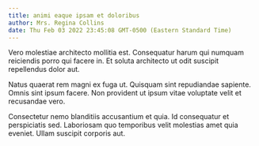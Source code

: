 ```yaml
---
title: animi eaque ipsam et doloribus
author: Mrs. Regina Collins
date: Thu Feb 03 2022 23:45:08 GMT-0500 (Eastern Standard Time)
---
```

Vero molestiae architecto mollitia est. Consequatur harum qui numquam reiciendis porro qui facere in. Et soluta architecto ut odit suscipit repellendus dolor aut.

 Natus quaerat rem magni ex fuga ut. Quisquam sint repudiandae sapiente. Omnis sint ipsum facere. Non provident ut ipsum vitae voluptate velit et recusandae vero.

 Consectetur nemo blanditiis accusantium et quia. Id consequatur et perspiciatis sed. Laboriosam quo temporibus velit molestias amet quia eveniet. Ullam suscipit corporis aut.